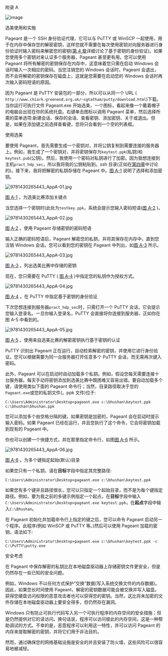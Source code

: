 附录 A

![image](../Images/frontdot.jpg)

选美使用和实施

Pageant 是一个 SSH 身份验证代理，它可以与 PuTTY 或 WinSCP 一起使用，用于在内存中保存您的解密密钥，这样您就不需要在每次使用密钥对向服务器进行身份验证时输入密码来解密您的密钥([第 4 章](04.html)详细讨论了基于密钥的身份验证)。如果您使用多个密钥对来认证多个服务器，Pageant 甚至更有用。您可以使用 Pageant 将所有解密的密钥保存在内存中，这意味着您只需在启动 Windows 会话时输入一次相应的密码。当您注销您的 Windows 会话时，Pageant 会退出，而不会将解密的密钥保存在磁盘上，这就是您需要在启动您的 Windows 会话时再次输入密码短语的原因。

因为 Pageant 是 PuTTY 安装包的一部分，所以可以从同一个 URL ( `http://www.chiark.greenend.org.uk/~sgtatham/putty/download.html`)下载。当你运行可执行文件 Pageant.exe 开始选美，一个图标，看起来像一个戴着帽子的电脑会出现在你的系统托盘。右键单击图标以调用 Pageant 菜单，然后选择所需的菜单选项:新建会话、保存的会话、查看密钥、添加密钥、关于或退出。但是，如果在添加键之前选择查看键，您将只会看到一个空的列表框。

使用选美

要使用 Pageant，首先需要生成一个密钥对，并将公钥复制到需要连接的服务器上。例如，我生成了一个密钥对，并将密钥保存为`keytest.ppk`(私钥)和`keytest.pub`(公钥)。然后，我使用一个密码对私钥进行了加密。因为我想连接到主机`pract_hdp_sec`，所以我将我的公钥粘贴到。ssh 目录(正如在[第四章](04.html)中讨论的)。接下来，我将把解密的私钥存储在 Pageant 中。[图 A-1](#Fig1) 说明了选择和添加密钥。

![9781430265443_AppA-01.jpg](../Images/9781430265443_AppA-01.jpg)

[图 A-1](#_Fig1) 。为选美比赛添加关键点

当您选择一个密钥时(此处为`testkey.ppk`，系统会提示您输入密码短语([图 A-2](#Fig2) )。

![9781430265443_AppA-02.jpg](../Images/9781430265443_AppA-02.jpg)

[图 A-2](#_Fig2) 。使用 Pageant 存储密钥的密码短语

输入正确的密码短语后，Pageant 解密您的私钥，并将其保存在内存中，直到您注销 Windows 会话。您可以看到您的密钥在 Pageant 中列出，如[图 A-3](#Fig3) 所示。

![9781430265443_AppA-03.jpg](../Images/9781430265443_AppA-03.jpg)

[图 A-3](#_Fig3) 。列出选美比赛中存储的密钥

现在，您只需要在 PuTTY ( [图 A-4](#Fig4) )中指定您的私钥作为授权方式。

![9781430265443_AppA-04.jpg](../Images/9781430265443_AppA-04.jpg)

[图 A-4](#_Fig4) 。在 PuTTY 中指定基于密钥的身份验证

下次您想连接到服务器`pract_hdp_sec`时，只需打开一个 PuTTY 会话，它会提示您输入登录名。一旦你输入登录名，PuTTY 会直接将你连接到服务器，正如你在图 A-5 中看到的。

![9781430265443_AppA-05.jpg](../Images/9781430265443_AppA-05.jpg)

[图 A-5](#_Fig5) 。使用来自选美比赛的解密密钥执行基于密钥的认证

PuTTY 识别出 Pageant 正在运行，自动检索解密的密钥，并使用它进行身份验证。您可以根据需要为同一台服务器打开任意多个 PuTTY 会话，而无需再次键入密码。

此外，Pageant 可以在启动时自动加载多个私钥。例如，假设您每天需要连接十台服务器。每天手动将密钥添加到选美比赛中既困难又容易出错。要自动加载多个键，请使用类似下面的 Pageant 命令行；当然，目录路径取决于您的`Pageant.exe`或您的私钥文件(。ppk 文件)位于:

```
C:\Users\Administrator\Desktop>pageant.exe c:\bhushan\keytest.ppk c:\bhushan\bhushan.ppk

```

您可以添加多个由空格分隔的键。如果密钥是加密的，Pageant 会在启动时提示输入密码。如果 Pageant 已经在运行，并且您执行了这个命令，它会将密钥加载到现有的 Pageant 中。

你也可以创建一个快捷方式，并在那里指定命令行，如图[图 A-6](#Fig6) 所示。

![9781430265443_AppA-06.jpg](../Images/9781430265443_AppA-06.jpg)

[图 A-6](#_Fig6) 。为多个键指定起始(默认)目录

如果您只有一个私钥，请在**目标**字段中指定其完整路径:

```
C:\Users\Administrator\Desktop>pageant.exe c:\bhushan\keytest.ppk

```

如果您有多个键并且路径很长，您可以只指定一个起始目录，而不是为每个键指定路径。例如，要为我之前的多键示例指定一个起点，在**目标**字段中输入`C:\Users\Administrator\Desktop>pageant.exe keytest.ppk`，在**起点**字段中输入`C:\Bhushan`。

在 Pageant 初始化并加载命令行上指定的键之后，您可以命令 Pageant 启动另一个程序。此程序(例如 WinSCP 或 PuTTY 等。)然后可以使用 Pageant 加载的密钥。语法如下:

```
C:\Users\Administrator\Desktop>pageant.exe c:\bhushan\keytest.ppk -c C:\PuTTY\putty.exe

```

安全考虑

在 Pageant 中保存解密的私钥比在本地磁盘驱动器上存储密钥文件更安全，但是仍然存在一些已知的安全问题。

例如，Windows 不以任何方式保护“交换”数据(写入系统交换文件的内存数据)。因此，如果您长时间使用 Pageant，解密的密钥数据可能会被交换并写入磁盘。获得您硬盘访问权限的恶意攻击者也可以获得您的密钥。当然，这比将未加密的文件存储在本地磁盘驱动器上要安全得多，但仍然存在漏洞。

Windows 只有防止可执行代码写入另一个可执行程序的内存空间的安全措施；但是仍然提供对它的读访问。换句话说，程序可以访问彼此的内存空间，这是一种帮助调试的方式。不幸的是，恶意程序可以利用这一特性，并可以访问 Pageant 的内存来提取解密的密钥，并将它们用于非法目的。

然而，通过确保您的网络基础设施是安全的并且安装了防火墙，这些风险可以很容易地被减轻。